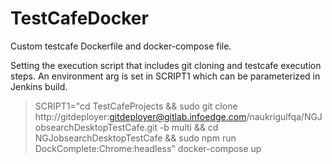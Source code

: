 # TestCafeDocker
Custom testcafe Dockerfile and docker-compose file.  



Setting the execution script that includes git cloning and testcafe execution steps. An environment arg is set in SCRIPT1 which can be parameterized in Jenkins build.  
 >SCRIPT1="cd TestCafeProjects && sudo git clone http://gitdeployer:gitdeployer@gitlab.infoedge.com/naukrigulfqa/NGJobsearchDesktopTestCafe.git -b multi && cd NGJobsearchDesktopTestCafe && sudo npm run DockComplete:Chrome:headless" docker-compose up

